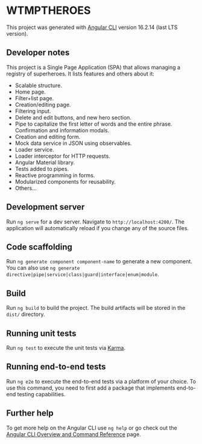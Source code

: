 # WTMPTHEROES

This project was generated with [Angular CLI](https://github.com/angular/angular-cli) version 16.2.14 (last LTS version).

## Developer notes
This project is a Single Page Application (SPA) that allows managing a registry of superheroes. It lists features and others about it: 
- Scalable structure. 
- Home page. 
- Filter+list page. 
- Creation/editing page. 
- Filtering input. 
- Delete and edit buttons, and new hero section. 
- Pipe to capitalize the first letter of words and the entire phrase. Confirmation and information modals. 
- Creation and editing form. 
- Mock data service in JSON using observables. 
- Loader service. 
- Loader interceptor for HTTP requests. 
- Angular Material library.
- Tests added to pipes.
- Reactive programming in forms.
- Modularized components for reusability.
- Others...

## Development server

Run `ng serve` for a dev server. Navigate to `http://localhost:4200/`. The application will automatically reload if you change any of the source files.

## Code scaffolding

Run `ng generate component component-name` to generate a new component. You can also use `ng generate directive|pipe|service|class|guard|interface|enum|module`.

## Build

Run `ng build` to build the project. The build artifacts will be stored in the `dist/` directory.

## Running unit tests

Run `ng test` to execute the unit tests via [Karma](https://karma-runner.github.io).

## Running end-to-end tests

Run `ng e2e` to execute the end-to-end tests via a platform of your choice. To use this command, you need to first add a package that implements end-to-end testing capabilities.

## Further help

To get more help on the Angular CLI use `ng help` or go check out the [Angular CLI Overview and Command Reference](https://angular.io/cli) page.
